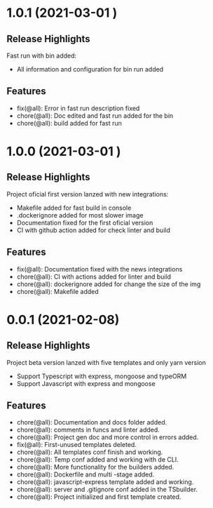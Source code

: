 # 1.0.1 (2021-03-01 )

## Release Highlights

Fast run with bin added:

- All information and configuration for bin run added

## Features

- fix(@all): Error in fast run description fixed
- chore(@all): Doc edited and fast run added for the bin
- chore(@all): build added for fast run

# 1.0.0 (2021-03-01 )

## Release Highlights

Project oficial first version lanzed with new integrations:

- Makefile added for fast build in console
- .dockerignore added for most slower image
- Documentation fixed for the first oficial version
- CI with github action added for check linter and build

## Features

- fix(@all): Documentation fixed with the news integrations
- chore(@all): CI with actions added for linter and build
- chore(@all): dockerignore added for change the size of the img
- chore(@all): Makefile added

# 0.0.1 (2021-02-08)

## Release Highlights

Project beta version lanzed with five templates and only yarn version

- Support Typescript with express, mongoose and typeORM
- Support Javascript with express and mongoose

## Features

- chore(@all): Documentation and docs folder added.
- chore(@all): comments in funcs and linter added.
- chore(@all): Project gen doc and more control in errors added.
- fix(@all): First-unused templates deleted.
- chore(@all): All templates conf finish and working.
- chore(@all): Temp conf added and working with de CLI.
- chore(@all): More functionality for the builders added.
- chore(@all): Dockerfile and multi -stage added.
- chore(@all): javascript-express template added and working.
- chore(@all): server and .gitignore conf added in the TSbuilder.
- chore(@all): Project initialized and first template created.
